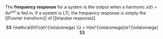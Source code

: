 The **frequency response** for a system is the output when a harmonic $x(t) = A e^{\iota \omega t}$ is fed in. If a system is LTI, the frequency response is simply the [[Fourier transform]] of [[impulse response]].

$$
\mathcal{H}\\{e\^{\iota\omega} \\} = H(e\^{\iota\omega})e^{\iota\omega}
$$